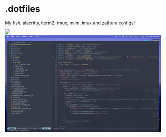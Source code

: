 # .dotfiles
My fish, alacritty, iterm2, tmux, nvim, tmux and zathura configs!

<img src="./assets/terminal.png">
<img src="./assets/nvim.png">
